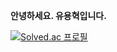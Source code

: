 __안녕하세요. 유용혁입니다.__

[![Solved.ac
프로필](http://mazassumnida.wtf/api/v2/generate_badge?boj=20151571)](https://solved.ac/20151571)
